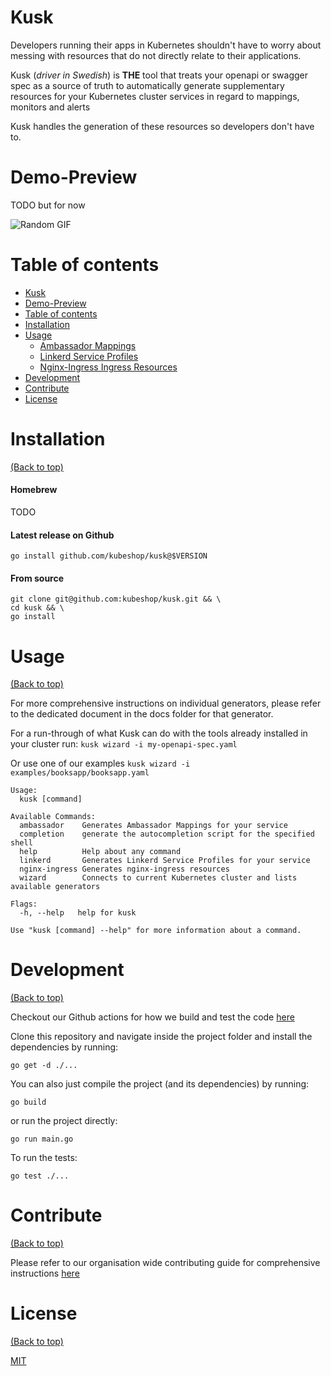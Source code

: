 # Kusk
<!-- Add buttons here -->

Developers running their apps in Kubernetes shouldn't have to worry about messing with resources that do not directly
relate to their applications.

Kusk (_driver in Swedish_) is **THE** tool that treats your openapi or swagger spec as a source of truth to automatically generate
supplementary resources for your Kubernetes cluster services in regard to mappings, monitors and alerts

Kusk handles the generation of these resources so developers don't have to.

# Demo-Preview
TODO
but for now

![Random GIF](https://media.giphy.com/media/ZVik7pBtu9dNS/giphy.gif)


# Table of contents

- [Kusk](#Kusk)
- [Demo-Preview](#demo-preview)
- [Table of contents](#table-of-contents)
- [Installation](#installation)
- [Usage](#usage)
  - [Ambassador Mappings](docs/ambassador.md)
  - [Linkerd Service Profiles](docs/linkerd.md)
  - [Nginx-Ingress Ingress Resources](docs/nginx-ingress.md)
- [Development](#development)
- [Contribute](#contribute)
- [License](#license)

# Installation
[(Back to top)](#table-of-contents)

#### Homebrew
TODO

#### Latest release on Github
`go install github.com/kubeshop/kusk@$VERSION`

#### From source
```shell
git clone git@github.com:kubeshop/kusk.git && \
cd kusk && \
go install
```

# Usage
[(Back to top)](#table-of-contents)

For more comprehensive instructions on individual generators, please refer to the dedicated document in the docs folder 
for that generator.

For a run-through of what Kusk can do with the tools already installed in your cluster run:
`kusk wizard -i my-openapi-spec.yaml`

Or use one of our examples
`kusk wizard -i examples/booksapp/booksapp.yaml`

```shell
Usage:
  kusk [command]

Available Commands:
  ambassador    Generates Ambassador Mappings for your service
  completion    generate the autocompletion script for the specified shell
  help          Help about any command
  linkerd       Generates Linkerd Service Profiles for your service
  nginx-ingress Generates nginx-ingress resources
  wizard        Connects to current Kubernetes cluster and lists available generators

Flags:
  -h, --help   help for kusk

Use "kusk [command] --help" for more information about a command.
```
# Development
[(Back to top)](#table-of-contents)

Checkout our Github actions for how we build and test the code [here](.github/workflows/go.yml)

Clone this repository and navigate inside the project folder and install the dependencies by running:
```shell
go get -d ./...
```

You can also just compile the project (and its dependencies) by running:
```shell
go build
```

or run the project directly:
```shell
go run main.go
```

To run the tests:
```shell
go test ./...
```

# Contribute
[(Back to top)](#table-of-contents)

Please refer to our organisation wide contributing guide for comprehensive instructions [here](https://github.com/kubeshop/.github/blob/main/CONTRIBUTING.md)

# License
[(Back to top)](#table-of-contents)

[MIT](./LICENSE)
